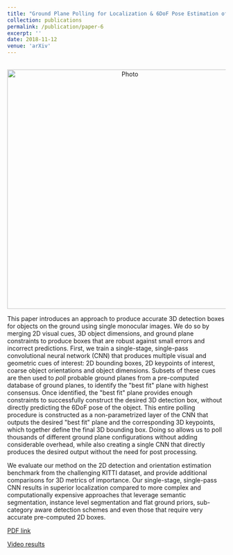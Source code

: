 ```yaml
---
title: "Ground Plane Polling for Localization & 6DoF Pose Estimation of Objects on the Road"
collection: publications
permalink: /publication/paper-6
excerpt: ''
date: 2018-11-12
venue: 'arXiv'
---
```

<p align="center">
  <img src="https://arangesh.github.io/images/paper-6-im.png?raw=true" alt="Photo" style="width: 550px;"/> 
</p>

This paper introduces an approach to produce accurate 3D detection boxes for objects on the ground using single monocular images. We do so by merging 2D visual cues, 3D object dimensions, and ground plane constraints to produce boxes that are robust against small errors and incorrect predictions. First, we train a single-stage, single-pass convolutional neural network (CNN) that produces multiple visual and geometric cues of interest: 2D bounding boxes, 2D keypoints of interest, coarse object orientations and object dimensions. Subsets of these cues are then used to *poll* probable ground planes from a pre-computed database of ground planes, to identify the "best fit" plane with highest consensus. Once identified, the "best fit" plane provides enough constraints to successfully construct the desired 3D detection box, without directly predicting the 6DoF pose of the object. This entire polling procedure is constructed as a non-parametrized layer of the CNN that outputs the desired "best fit" plane and the corresponding 3D keypoints, which together define the final 3D bounding box. Doing so allows us to poll thousands of different ground plane configurations without adding considerable overhead, while also creating a single CNN that directly produces the desired output without the need for post processing.

We evaluate our method on the 2D detection and orientation estimation benchmark from the challenging KITTI dataset, and provide additional comparisons for 3D metrics of importance. Our single-stage, single-pass CNN results in superior localization compared to more complex and computationally expensive approaches that leverage semantic segmentation, instance level segmentation and flat ground priors, sub-category aware detection schemes and even those that require very accurate pre-computed 2D boxes.

[PDF link]()

[Video results]()
